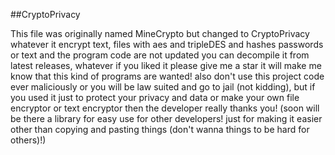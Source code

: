 ##CryptoPrivacy

This file was originally named MineCrypto but changed to CryptoPrivacy whatever it encrypt text, files with aes and tripleDES and hashes passwords or text and the program code are not updated you can decompile it from latest releases, whatever if you liked it please give me a star it will make me know that this kind of programs are wanted! also don't use this project code ever maliciously or you will be law suited and go to jail (not kidding), but if you used it just to protect your privacy and data or make your own file encryptor or text encryptor then the developer really thanks you! (soon will be there a library for easy use for other developers! just for making it easier other than copying and pasting things (don't wanna things to be hard for others)!)
